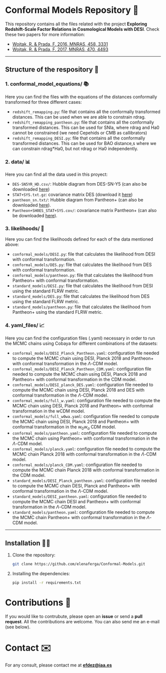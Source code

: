 # Conformal Models Repository 🌌

This repository contains all the files related with the project **Exploring Redshift-Scale Factor Relations in Cosmological Models with DESI**. Check these two papers for more information:
-  [Wojtak, R. & Prada, F. 2016, MNRAS, 458, 3331](https://ui.adsabs.harvard.edu/abs/2016MNRAS.458.3331W/abstract)
- [Wojtak, R. & Prada, F. 2017, MNRAS, 470, 4493](https://ui.adsabs.harvard.edu/abs/2017MNRAS.470.4493W/abstract)


---

## Structure of the respository 📁

### **1. conformal_model_equations/** 📚
Here you can find the files with the equations of the distances conformally transformed for three different cases:

- `redshift_remapping.py`: file that contains all the conformally transformed distances. This can be used when we are able to constrain rdrag.
- `redshift_remapping_pantheon.py`: file that contains all the conformally transformed distances. This can be used for SNIa, where rdrag and Ha0 cannot be constrained (we need Cepehids or CMB as callibrators)
- `redshift_remapping_DESI.py`: file that contains all the conformally transformed distances. This can be used for BAO distance,s where we can constrain rdrag*Ha0, but not rdrag or Ha0 independently.


### **2. data/** 📊
Here you can find all the data used in this proyect:

- `DES-SN5YR_HD.csv/`: Hubble diagram from DES-SN-Y5 (can also be downloaded [here](https://github.com/des-science/DES-SN5YR/tree/main/4_DISTANCES_COVMAT)) 
-  `STAT+SYS.txt.gz`: covariance matrix DES (download it [here](https://github.com/des-science/DES-SN5YR/tree/main/4_DISTANCES_COVMAT)) 
- `pantheon_sn.txt/`: Hubble diagram from Pantheon+ (can also be downloaded [here](https://github.com/PantheonPlusSH0ES/DataRelease/tree/main/Pantheon%2B_Data/4_DISTANCES_AND_COVAR)).
- `Pantheon+SH0ES_STAT+SYS.cov/`: covariance matrix Pantheon+ (can also be downloaded [here](https://github.com/PantheonPlusSH0ES/DataRelease/tree/main/Pantheon%2B_Data/4_DISTANCES_AND_COVAR)).

### **3. likelihoods/** 📔
Here you can find the likelihoods defined for each of the data mentioned above:

- `conformal_models/DESI.py`: file that calculates the likelihood from DESI with conformal transformation.
- `conformal_models/DES.py`: file that calculates the likelihood from DES with conformal transformation.
- `conformal_models/pantheon.py`: file that calculates the likelihood from Pantheon+ with conformal transformation.
- `standard_models/DESI.py`: file that calculates the likelihood from DESI using the standard FLRW metric. 
- `standard_models/DES.py`: file that calculates the likelihood from DES using the standard FLRW metric. 
- `standard_models/pantheon.py`: file that calculates the likelihood from Pantheon+ using the standard FLRW metric. 

### **4. yaml_files/** 📈
Here you can find the configuration files (.yaml) necessary in order to run the MCMC chains using Cobaya for different combinations of the datasets:

- `conformal_models/DESI_Planck_Pantheon.yaml`: configuration file needed to compute the MCMC chain using DESI, Planck 2018 and Pantheon+ with conformal transformation in the $\Lambda$-CDM model.
- `conformal_models/DESI_Planck_Pantheon_CDM.yaml`: configuration file needed to compute the MCMC chain using DESI, Planck 2018 and Pantheon+ with conformal transformation in the CDM model.
- `conformal_models/DESI_planck_DES.yaml`: configuration file needed to compute the MCMC chain using DESI, Planck 2018 and DES with conformal transformation in the $\Lambda$-CDM model.
- `conformal_models/full_w.yaml`: configuration file needed to compute the MCMC chain using DESI, Planck 2018 and Pantheon+ with conformal transformation in the wCDM model.
- `conformal_models/full_w0wa.yaml`: configuration file needed to compute the MCMC chain using DESI, Planck 2018 and Pantheon+ with conformal transformation in the $w_0w_a$ CDM model.
- `conformal_models/pantheon.yaml`: configuration file needed to compute the MCMC chain using Pantheon+ with conformal transformation in the $\Lambda$-CDM model.
- `conformal_models/planck.yaml`: configuration file needed to compute the MCMC chain Planck 2018 with conformal transformation in the $\Lambda$-CDM model.
- `conformal_models/planck_CDM.yaml`: configuration file needed to compute the MCMC chain Planck 2018 with conformal transformation in the CDM model.
- `standard_models/DESI_Planck_pantheon.yaml`: configuration file needed to compute the MCMC chain DESI, Planck and Pantheon+  with conformal transformation in the $\Lambda$-CDM model.
- `standard_models/DESI_pantheon.yaml`: configuration file needed to compute the MCMC chain DESI and Pantheon+  with conformal transformation in the $\Lambda$-CDM model.
- `standard_models/pantheon.yaml`: configuration file needed to compute the MCMC chain Pantheon+ with conformal transformation in the $\Lambda$-CDM model.

---

## Installation 🧑‍🔬

1. Clone the repository:
   ```bash
   git clone https://github.com/elenaferga/Conformal-Models.git

2. Installing the dependencies:
   ```bash
   pip install -r requirements.txt


# Contributions 🤝

If you would like to contrubute, please open an **issue** or send a **pull request**. All the contributions are welcome. You can also send me an e-mail (see below).

# Contact ✉️

For any consult, please contact me at **efdez@iaa.es**
